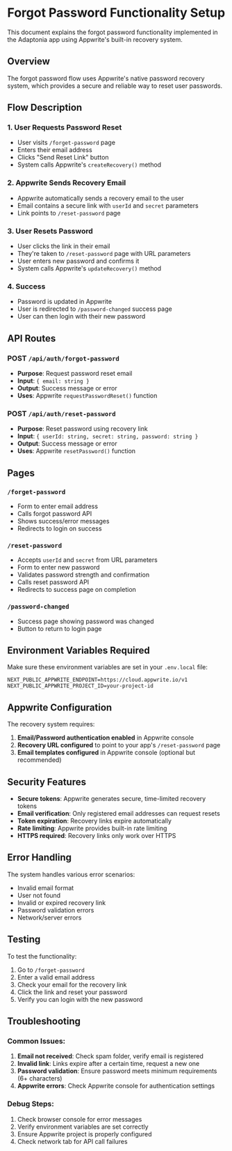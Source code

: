 # Forgot Password Functionality Setup

This document explains the forgot password functionality implemented in the Adaptonia app using Appwrite's built-in recovery system.

## Overview

The forgot password flow uses Appwrite's native password recovery system, which provides a secure and reliable way to reset user passwords.

## Flow Description

### 1. User Requests Password Reset
- User visits `/forget-password` page
- Enters their email address
- Clicks "Send Reset Link" button
- System calls Appwrite's `createRecovery()` method

### 2. Appwrite Sends Recovery Email
- Appwrite automatically sends a recovery email to the user
- Email contains a secure link with `userId` and `secret` parameters
- Link points to `/reset-password` page

### 3. User Resets Password
- User clicks the link in their email
- They're taken to `/reset-password` page with URL parameters
- User enters new password and confirms it
- System calls Appwrite's `updateRecovery()` method

### 4. Success
- Password is updated in Appwrite
- User is redirected to `/password-changed` success page
- User can then login with their new password

## API Routes

### POST `/api/auth/forgot-password`
- **Purpose**: Request password reset email
- **Input**: `{ email: string }`
- **Output**: Success message or error
- **Uses**: Appwrite `requestPasswordReset()` function

### POST `/api/auth/reset-password`
- **Purpose**: Reset password using recovery link
- **Input**: `{ userId: string, secret: string, password: string }`
- **Output**: Success message or error
- **Uses**: Appwrite `resetPassword()` function

## Pages

### `/forget-password`
- Form to enter email address
- Calls forgot password API
- Shows success/error messages
- Redirects to login on success

### `/reset-password`
- Accepts `userId` and `secret` from URL parameters
- Form to enter new password
- Validates password strength and confirmation
- Calls reset password API
- Redirects to success page on completion

### `/password-changed`
- Success page showing password was changed
- Button to return to login page

## Environment Variables Required

Make sure these environment variables are set in your `.env.local` file:

```env
NEXT_PUBLIC_APPWRITE_ENDPOINT=https://cloud.appwrite.io/v1
NEXT_PUBLIC_APPWRITE_PROJECT_ID=your-project-id
```

## Appwrite Configuration

The recovery system requires:
1. **Email/Password authentication enabled** in Appwrite console
2. **Recovery URL configured** to point to your app's `/reset-password` page
3. **Email templates configured** in Appwrite console (optional but recommended)

## Security Features

- **Secure tokens**: Appwrite generates secure, time-limited recovery tokens
- **Email verification**: Only registered email addresses can request resets
- **Token expiration**: Recovery links expire automatically
- **Rate limiting**: Appwrite provides built-in rate limiting
- **HTTPS required**: Recovery links only work over HTTPS

## Error Handling

The system handles various error scenarios:
- Invalid email format
- User not found
- Invalid or expired recovery link
- Password validation errors
- Network/server errors

## Testing

To test the functionality:
1. Go to `/forget-password`
2. Enter a valid email address
3. Check your email for the recovery link
4. Click the link and reset your password
5. Verify you can login with the new password

## Troubleshooting

### Common Issues:
1. **Email not received**: Check spam folder, verify email is registered
2. **Invalid link**: Links expire after a certain time, request a new one
3. **Password validation**: Ensure password meets minimum requirements (6+ characters)
4. **Appwrite errors**: Check Appwrite console for authentication settings

### Debug Steps:
1. Check browser console for error messages
2. Verify environment variables are set correctly
3. Ensure Appwrite project is properly configured
4. Check network tab for API call failures 